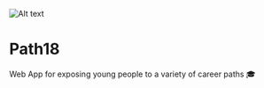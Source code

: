 ![Alt text](https://monosnap.com/file/ShaQNJHuwVd9iNqzzYMSUSYgiiWNUT.png)
# Path18 
Web App for exposing young people to a variety of career paths :mortar_board:

